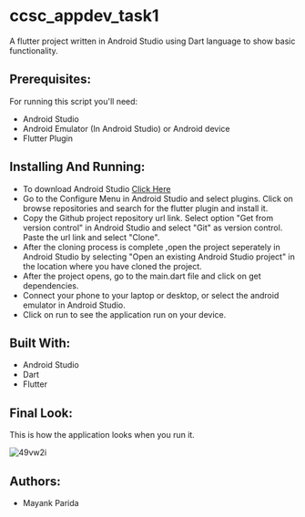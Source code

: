 # ccsc_appdev_task1
A flutter project written in Android Studio using Dart language to show basic functionality.

## Prerequisites:
For running this script you'll need:
* Android Studio
* Android Emulator (In Android Studio) or Android device
* Flutter Plugin

## Installing And Running:
* To download Android Studio [Click Here](https://developer.android.com/studio)
* Go to the Configure Menu in Android Studio and select plugins. Click on browse repositories and search for the flutter plugin and install it.
* Copy the Github project repository url link. Select option "Get from version control" in Android Studio and select "Git" as version control. Paste the url link and select "Clone".
* After the cloning process is complete ,open the project seperately in Android Studio by selecting "Open an existing Android Studio project" in the location where you have cloned the project.
* After the project opens, go to the main.dart file and click on get dependencies.
* Connect your phone to your laptop or desktop, or select the android emulator in Android Studio.
* Click on run to see the application run on your device.

## Built With:
* Android Studio
* Dart 
* Flutter

## Final Look:
This is how the application looks when you run it.


![49vw2i](https://user-images.githubusercontent.com/68542629/88918903-e6092b80-d287-11ea-9b04-bdb926c423bd.gif)


## Authors:
* Mayank Parida


